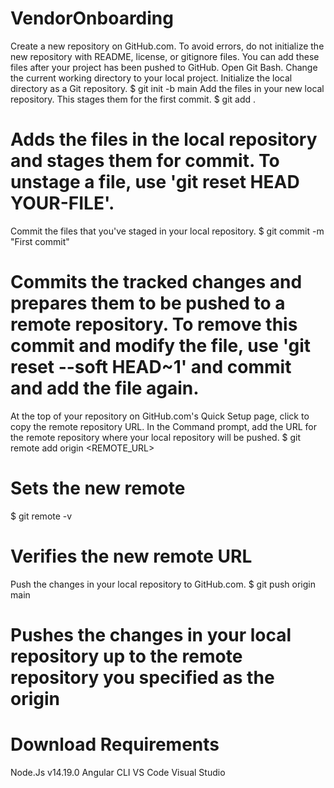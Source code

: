 # VendorOnboarding
Create a new repository on GitHub.com. To avoid errors, do not initialize the new repository with README, license, or gitignore files. You can add these files after your project has been pushed to GitHub.
Open Git Bash.
Change the current working directory to your local project.
Initialize the local directory as a Git repository.
$ git init -b main
Add the files in your new local repository. This stages them for the first commit.
$ git add .
# Adds the files in the local repository and stages them for commit. To unstage a file, use 'git reset HEAD YOUR-FILE'.
Commit the files that you've staged in your local repository.
$ git commit -m "First commit"
# Commits the tracked changes and prepares them to be pushed to a remote repository. To remove this commit and modify the file, use 'git reset --soft HEAD~1' and commit and add the file again.
At the top of your repository on GitHub.com's Quick Setup page, click  to copy the remote repository URL.
In the Command prompt, add the URL for the remote repository where your local repository will be pushed.
$ git remote add origin  <REMOTE_URL> 
# Sets the new remote
$ git remote -v
# Verifies the new remote URL
Push the changes in your local repository to GitHub.com.
$ git push origin main
# Pushes the changes in your local repository up to the remote repository you specified as the origin

# Download Requirements
Node.Js v14.19.0
Angular CLI
VS Code
Visual Studio
